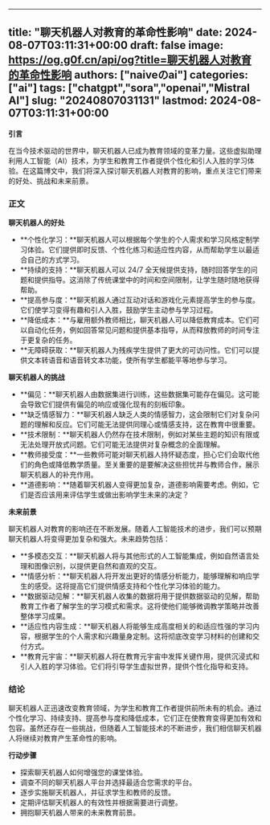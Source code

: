 
---
title: "聊天机器人对教育的革命性影响"
date: 2024-08-07T03:11:31+00:00
draft: false
image: https://og.g0f.cn/api/og?title=聊天机器人对教育的革命性影响
authors: ["naiveのai"]
categories: ["ai"]
tags: ["chatgpt","sora","openai","Mistral AI"]
slug: "20240807031131"
lastmod: 2024-08-07T03:11:31+00:00
---
**引言**

在当今技术驱动的世界中，聊天机器人已成为教育领域的变革力量。这些虚拟助理利用人工智能（AI）技术，为学生和教育工作者提供个性化和引人入胜的学习体验。在这篇博文中，我们将深入探讨聊天机器人对教育的影响，重点关注它们带来的好处、挑战和未来前景。

### 正文

**聊天机器人的好处**

* **个性化学习：**聊天机器人可以根据每个学生的个人需求和学习风格定制学习体验。它们提供即时反馈、个性化练习和适应性内容，从而帮助学生以最适合自己的方式学习。
* **持续的支持：**聊天机器人可以 24/7 全天候提供支持，随时回答学生的问题和提供指导。这消除了传统课堂中的时间和空间限制，让学生随时随地获得帮助。
* **提高参与度：**聊天机器人通过互动对话和游戏化元素提高学生的参与度。它们使学习变得有趣和引人入胜，鼓励学生主动参与学习过程。
* **降低成本：**与雇用额外教师相比，聊天机器人可以降低教育成本。它们可以自动化任务，例如回答常见问题和提供基本指导，从而释放教师的时间专注于更复杂的任务。
* **无障碍获取：**聊天机器人为残疾学生提供了更大的可访问性。它们可以提供文本转语音和语音转文本功能，使所有学生都能平等地参与学习。

**聊天机器人的挑战**

* **偏见：**聊天机器人由数据集进行训练，这些数据集可能存在偏见。这可能会导致它们提供有偏见的响应或强化现有的刻板印象。
* **缺乏情感智力：**聊天机器人缺乏人类的情感智力，这会限制它们对复杂问题的理解和反应。它们可能无法提供同理心或情感支持，这在教育中很重要。
* **技术限制：**聊天机器人仍然存在技术限制，例如对某些主题的知识有限或无法处理开放式问题。它们可能无法提供对复杂概念的全面理解。
* **教师接受度：**一些教师可能对聊天机器人持怀疑态度，担心它们会取代他们的角色或降低教学质量。至关重要的是要解决这些担忧并与教师合作，展示聊天机器人的补充作用。
* **道德影响：**随着聊天机器人变得更加复杂，道德影响需要考虑。例如，它们是否应该用来评估学生或做出影响学生未来的决定？

**未来前景**

聊天机器人对教育的影响还在不断发展。随着人工智能技术的进步，我们可以预期聊天机器人将变得更加复杂和强大。未来趋势包括：

* **多模态交互：**聊天机器人将与其他形式的人工智能集成，例如自然语言处理和图像识别，以提供更自然和直观的交互。
* **情感分析：**聊天机器人将开发出更好的情感分析能力，能够理解和响应学生的感受。这将提高它们提供情感支持和个性化学习体验的能力。
* **数据驱动见解：**聊天机器人收集的数据将用于提供数据驱动的见解，帮助教育工作者了解学生的学习模式和需求。这将使他们能够微调教学策略并改善整体学习成果。
* **适应性内容生成：**聊天机器人将能够生成高度相关的和适应性强的学习内容，根据学生的个人需求和兴趣量身定制。这将彻底改变学习材料的创建和交付方式。
* **教育元宇宙：**聊天机器人将在教育元宇宙中发挥关键作用，提供沉浸式和引人入胜的学习体验。它们将引导学生虚拟世界，提供个性化指导和支持。

### 结论

聊天机器人正迅速改变教育领域，为学生和教育工作者提供前所未有的机会。通过个性化学习、持续支持、提高参与度和降低成本，它们正在使教育变得更加有效和包容。虽然还存在一些挑战，但随着人工智能技术的不断进步，我们相信聊天机器人将继续对教育产生革命性的影响。

**行动步骤**

* 探索聊天机器人如何增强您的课堂体验。
* 调查不同的聊天机器人平台并选择最适合您需求的平台。
* 逐步实施聊天机器人，并征求学生和教师的反馈。
* 定期评估聊天机器人的有效性并根据需要进行调整。
* 拥抱聊天机器人带来的未来教育前景。